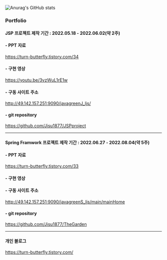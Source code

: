 <!-- 마크다운 태그
# Hi there 👋
## Hi there 👋
### Hi there 👋
#### Hi there 👋

> 들여쓰기1
>   > 들여쓰기2
>   >   > 들여쓰기3

* 들여쓰기1
  * 들여쓰기2
    * 들여쓰기3

+ 들여쓰기1
  + 들여쓰기2
    + 들여쓰기3
    
- 들여쓰기1
  - 들여쓰기2
    - 들여쓰기3    

* 들여쓰기1
  + 들여쓰기2
    - 들여쓰기3 
<pre>
<code>
```java
public class Test1 {
  public static void main(String[] args) {
    sysout.out.println("안녕하세요");
  }
}
```
</code>
</pre>

**Jisu1877/Jisu1877** is a ✨ _special_ ✨ repository because its `README.md` (this file) appears on your GitHub profile.

Here are some ideas to get you started:

- 🔭 I’m currently working on ...
- 🌱 I’m currently learning ...
- 👯 I’m looking to collaborate on ...
- 🤔 I’m looking for help with ...
- 💬 Ask me about ...
- 📫 How to reach me: ...
- 😄 Pronouns: ...
- ⚡ Fun fact: ...


<hr>
<h2>안녕하세요</h2>
<ul>
 <li>사과</li>
 <li>배</li>
 <li>바나나</li>
</ul>
<hr>

<h2>어디로 갈까요?</h2>
<p>
 <a href="http://www.naver.com">네이버</a>
 <a href="https://turn-butterfly.tistory.com">블로그</a><br>
 
 <img src="http://49.142.157.251:9090/javagreenS_ljs/data/item/220708205132_1.jpg"/>
</p>

<img src="https://img.shields.io/badge/이지수-000000?style=badge&logo=JavaScript&logoColor=F7DF1E"/>
<img src="https://img.shields.io/badge/이지수-000000?style=for-thebadge&logo=JavaScript&logoColor=F7DF1E"/>
<img src="https://img.shields.io/badge/이지수-000000?style=plastic&logo=JavaScript&logoColor=F7DF1E"/>
<img src="https://img.shields.io/badge/이지수-000000?style=flat&logo=JavaScript&logoColor=F7DF1E"/>
<img src="https://img.shields.io/badge/이지수-000000?style=flat-square&logo=Burton&logoColor=F7DF1E"/>
<img src="https://img.shields.io/badge/이지수-000000?style=social&logo=Burton&logoColor=F7DF1E"/>
 -->
<!-- 깃허브 상태(스탭-step) 등록하기  dark, radical, merko, gruvbox, tokyonight, onedark, cobalt, synthwave, highcontrast, dracula
-->
<!-- ![Anurag's GitHub stats](https://github-readme-stats.vercel.app/api?username=사용자ID&show_icons=true&theme=radical) -->
![Anurag's GitHub stats](https://github-readme-stats.vercel.app/api?username=jisu1877&show_icons=true&theme=highcontrast)

<h3>Portfolio</h3>
<h4>JSP 프로젝트 제작 기간 : 2022.05.18 - 2022.06.02(약 2주)</h4>
<h4>- PPT 자료</h4>
<a href="https://turn-butterfly.tistory.com/34">https://turn-butterfly.tistory.com/34</a>
<h4>- 구현 영상</h4>
<a href="https://youtu.be/3vzWuL1rE1w">https://youtu.be/3vzWuL1rE1w</a>
<h4>- 구동 사이트 주소</h4>
<a href="http://49.142.157.251:9090/javagreenJ_ljs/">http://49.142.157.251:9090/javagreenJ_ljs/</a>
<h4>- git repository</h4>
<a href="https://github.com/Jisu1877/JSPproject">https://github.com/Jisu1877/JSPproject</a>
<hr>
<h4>Spring Framwork  프로젝트 제작 기간 : 2022.06.27 - 2022.08.04(약 5주)</h4>
<h4>- PPT 자료</h4>
<a href="https://turn-butterfly.tistory.com/33">https://turn-butterfly.tistory.com/33</a>
<h4>- 구현 영상</h4>
<h4>- 구동 사이트 주소</h4>
<a href="http://49.142.157.251:9090/javagreenS_ljs/main/mainHome">http://49.142.157.251:9090/javagreenS_ljs/main/mainHome</a>
<h4>- git repository</h4>
<a href="https://github.com/Jisu1877/TheGarden">https://github.com/Jisu1877/TheGarden</a>
<hr>
<h4>개인 블로그</h4>
<a href="https://turn-butterfly.tistory.com/">https://turn-butterfly.tistory.com/</a>
